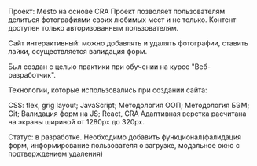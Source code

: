 Проект: Mesto на основе CRA
Проект позволяет пользователям делиться фотографиями своих любимых мест и не только.
Контент доступен только авторизованным пользователям. 

Сайт интерактивный: можно добавлять и удалять фотографии, ставить лайки, осуществляется валидация форм.

Был создан с целью практики при обучении на курсе "Веб-разработчик".

Технологии, которые использовались при создании сайта:

СSS: flex, grig layout;
JavaScript;
Методология ООП;
Методология БЭМ;
Git;
Валидация форм на JS;
React, CRA
Адаптивная верстка расчитана на экраны шириной от 1280px до 320px.

Статус: в разработке. Необходимо добавить функционал(фалидация форм, информирование пользователя о загрузке, модальное окно с подтверждением удаления)
